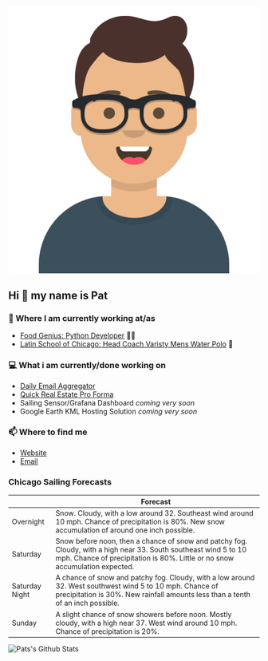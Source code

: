 [![Social banner for p-j-falconer](https://raw.githubusercontent.com/P-J-FALCONER/P-J-FALCONER/master/assets/avataaars.svg)](https://patfalconer.com/)
## Hi :wave: my name is Pat

### 💼 Where I am currently working at/as
- [Food Genius: Python Developer](https://getfoodgenius.com/) 🍔🐍
- [Latin School of Chicago: Head Coach Varisty Mens Water Polo](https://www.latinschool.org/) 🤽


### 💻 What i am currently/done working on
 - [Daily Email Aggregator](https://github.com/P-J-FALCONER/dott_daily_mail)
 - [Quick Real Estate Pro Forma](https://github.com/P-J-FALCONER/henry)
 - Sailing Sensor/Grafana Dashboard *coming very soon*
 - Google Earth KML Hosting Solution *coming very soon*

### 📫 Where to find me
 - [Website](https://patfalconer.com/)
 - [Email](mailto:patrick.j.falconer@gmail.com)


### Chicago Sailing Forecasts
|   | Forecast  |
|---|---|
| Overnight | Snow. Cloudy, with a low around 32. Southeast wind around 10 mph. Chance of precipitation is 80%. New snow accumulation of around one inch possible. |
| Saturday | Snow before noon, then a chance of snow and patchy fog. Cloudy, with a high near 33. South southeast wind 5 to 10 mph. Chance of precipitation is 80%. Little or no snow accumulation expected. |
| Saturday Night | A chance of snow and patchy fog. Cloudy, with a low around 32. West southwest wind 5 to 10 mph. Chance of precipitation is 30%. New rainfall amounts less than a tenth of an inch possible. |
| Sunday | A slight chance of snow showers before noon. Mostly cloudy, with a high near 37. West wind around 10 mph. Chance of precipitation is 20%. |

![Pats's Github Stats](https://github-readme-stats.vercel.app/api?username=p-j-falconer&show_icons=true&theme=radical)
